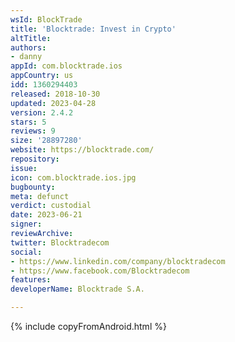 ```yaml
---
wsId: BlockTrade
title: 'Blocktrade: Invest in Crypto'
altTitle: 
authors:
- danny
appId: com.blocktrade.ios
appCountry: us
idd: 1360294403
released: 2018-10-30
updated: 2023-04-28
version: 2.4.2
stars: 5
reviews: 9
size: '28897280'
website: https://blocktrade.com/
repository: 
issue: 
icon: com.blocktrade.ios.jpg
bugbounty: 
meta: defunct
verdict: custodial
date: 2023-06-21
signer: 
reviewArchive: 
twitter: Blocktradecom
social:
- https://www.linkedin.com/company/blocktradecom
- https://www.facebook.com/Blocktradecom
features: 
developerName: Blocktrade S.A.

---
```


{% include copyFromAndroid.html %}
